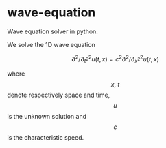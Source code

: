 # wave-equation
Wave equation solver in python.

We solve the 1D wave equation

$$ \partial^2/\partial^{2}_{t^2} u(t,x) = c^2 \partial^2/\partial^{2}_{x^2} u(t,x) $$

where $$x,~t$$ denote respectively space and time, $$u$$ is the unknown solution and $$c$$ is the 
characteristic speed.
